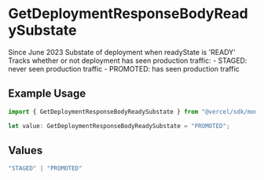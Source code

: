 # GetDeploymentResponseBodyReadySubstate

Since June 2023 Substate of deployment when readyState is 'READY' Tracks whether or not deployment has seen production traffic: - STAGED: never seen production traffic - PROMOTED: has seen production traffic

## Example Usage

```typescript
import { GetDeploymentResponseBodyReadySubstate } from "@vercel/sdk/models/getdeploymentop.js";

let value: GetDeploymentResponseBodyReadySubstate = "PROMOTED";
```

## Values

```typescript
"STAGED" | "PROMOTED"
```